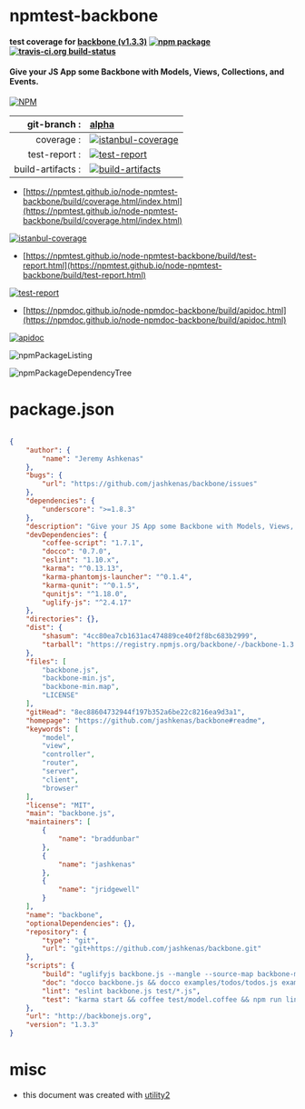 # npmtest-backbone

#### test coverage for  [backbone (v1.3.3)](https://github.com/jashkenas/backbone#readme)  [![npm package](https://img.shields.io/npm/v/npmtest-backbone.svg?style=flat-square)](https://www.npmjs.org/package/npmtest-backbone) [![travis-ci.org build-status](https://api.travis-ci.org/npmtest/node-npmtest-backbone.svg)](https://travis-ci.org/npmtest/node-npmtest-backbone)

#### Give your JS App some Backbone with Models, Views, Collections, and Events.

[![NPM](https://nodei.co/npm/backbone.png?downloads=true&downloadRank=true&stars=true)](https://www.npmjs.com/package/backbone)

| git-branch : | [alpha](https://github.com/npmtest/node-npmtest-backbone/tree/alpha)|
|--:|:--|
| coverage : | [![istanbul-coverage](https://npmtest.github.io/node-npmtest-backbone/build/coverage.badge.svg)](https://npmtest.github.io/node-npmtest-backbone/build/coverage.html/index.html)|
| test-report : | [![test-report](https://npmtest.github.io/node-npmtest-backbone/build/test-report.badge.svg)](https://npmtest.github.io/node-npmtest-backbone/build/test-report.html)|
| build-artifacts : | [![build-artifacts](https://npmtest.github.io/node-npmtest-backbone/glyphicons_144_folder_open.png)](https://github.com/npmtest/node-npmtest-backbone/tree/gh-pages/build)|

- [https://npmtest.github.io/node-npmtest-backbone/build/coverage.html/index.html](https://npmtest.github.io/node-npmtest-backbone/build/coverage.html/index.html)

[![istanbul-coverage](https://npmtest.github.io/node-npmtest-backbone/build/screenCapture.buildCi.browser.%252Ftmp%252Fbuild%252Fcoverage.lib.html.png)](https://npmtest.github.io/node-npmtest-backbone/build/coverage.html/index.html)

- [https://npmtest.github.io/node-npmtest-backbone/build/test-report.html](https://npmtest.github.io/node-npmtest-backbone/build/test-report.html)

[![test-report](https://npmtest.github.io/node-npmtest-backbone/build/screenCapture.buildCi.browser.%252Ftmp%252Fbuild%252Ftest-report.html.png)](https://npmtest.github.io/node-npmtest-backbone/build/test-report.html)

- [https://npmdoc.github.io/node-npmdoc-backbone/build/apidoc.html](https://npmdoc.github.io/node-npmdoc-backbone/build/apidoc.html)

[![apidoc](https://npmdoc.github.io/node-npmdoc-backbone/build/screenCapture.buildCi.browser.%252Ftmp%252Fbuild%252Fapidoc.html.png)](https://npmdoc.github.io/node-npmdoc-backbone/build/apidoc.html)

![npmPackageListing](https://npmtest.github.io/node-npmtest-backbone/build/screenCapture.npmPackageListing.svg)

![npmPackageDependencyTree](https://npmtest.github.io/node-npmtest-backbone/build/screenCapture.npmPackageDependencyTree.svg)



# package.json

```json

{
    "author": {
        "name": "Jeremy Ashkenas"
    },
    "bugs": {
        "url": "https://github.com/jashkenas/backbone/issues"
    },
    "dependencies": {
        "underscore": ">=1.8.3"
    },
    "description": "Give your JS App some Backbone with Models, Views, Collections, and Events.",
    "devDependencies": {
        "coffee-script": "1.7.1",
        "docco": "0.7.0",
        "eslint": "1.10.x",
        "karma": "^0.13.13",
        "karma-phantomjs-launcher": "^0.1.4",
        "karma-qunit": "^0.1.5",
        "qunitjs": "^1.18.0",
        "uglify-js": "^2.4.17"
    },
    "directories": {},
    "dist": {
        "shasum": "4cc80ea7cb1631ac474889ce40f2f8bc683b2999",
        "tarball": "https://registry.npmjs.org/backbone/-/backbone-1.3.3.tgz"
    },
    "files": [
        "backbone.js",
        "backbone-min.js",
        "backbone-min.map",
        "LICENSE"
    ],
    "gitHead": "8ec88604732944f197b352a6be22c8216ea9d3a1",
    "homepage": "https://github.com/jashkenas/backbone#readme",
    "keywords": [
        "model",
        "view",
        "controller",
        "router",
        "server",
        "client",
        "browser"
    ],
    "license": "MIT",
    "main": "backbone.js",
    "maintainers": [
        {
            "name": "braddunbar"
        },
        {
            "name": "jashkenas"
        },
        {
            "name": "jridgewell"
        }
    ],
    "name": "backbone",
    "optionalDependencies": {},
    "repository": {
        "type": "git",
        "url": "git+https://github.com/jashkenas/backbone.git"
    },
    "scripts": {
        "build": "uglifyjs backbone.js --mangle --source-map backbone-min.map -o backbone-min.js",
        "doc": "docco backbone.js && docco examples/todos/todos.js examples/backbone.localStorage.js",
        "lint": "eslint backbone.js test/*.js",
        "test": "karma start && coffee test/model.coffee && npm run lint"
    },
    "url": "http://backbonejs.org",
    "version": "1.3.3"
}
```



# misc
- this document was created with [utility2](https://github.com/kaizhu256/node-utility2)
